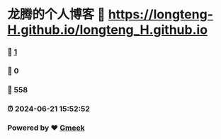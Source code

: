 # 龙腾的个人博客 :link: https://longteng-H.github.io/longteng_H.github.io 
### :page_facing_up: [1](https://longteng-H.github.io/longteng_H.github.io/tag.html) 
### :speech_balloon: 0 
### :hibiscus: 558 
### :alarm_clock: 2024-06-21 15:52:52 
### Powered by :heart: [Gmeek](https://github.com/Meekdai/Gmeek)
